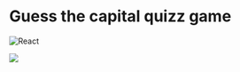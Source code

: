 
# Guess the capital quizz game

![React](https://aleen42.github.io/badges/src/react.svg)


![](https://upload.wikimedia.org/wikipedia/commons/thumb/b/b8/Netlify_logo.svg/128px-Netlify_logo.svg.png)
